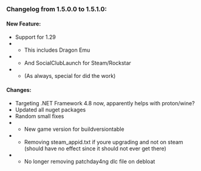 ### Changelog from 1.5.0.0 to 1.5.1.0:

#### New Feature:
* Support for 1.29
* * This includes Dragon Emu
* * And SocialClubLaunch for Steam/Rockstar
* * (As always, special for did the work)

#### Changes:
* Targeting .NET Framework 4.8 now, apparently helps with proton/wine?
* Updated all nuget packages
* Random small fixes
* * New game version for buildversiontable
* * Removing steam_appid.txt if youre upgrading and not on steam (should have no effect since it should not ever get there)
* * No longer removing patchday4ng dlc file on debloat
